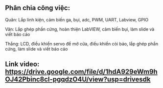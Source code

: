 ## Phân chia công việc:
Quân: Lắp linh kiện, cảm biến ga, bụi, adc, PWM, UART, Labview, GPIO

Vân: Lắp ghép phần cứng, hoàn thiện LabVIEW, cảm biến bụi, làm slide và viết báo cáo

Thắng: LCD, điều khiển servo để mở cửa, điều khiển còi báo, lắp ghép phần cứng, làm slide và viết báo cáo

## Link video: https://drive.google.com/file/d/1hdA929eWm9hOJ42Pbinc8cI-pgqdzO4U/view?usp=drivesdk
